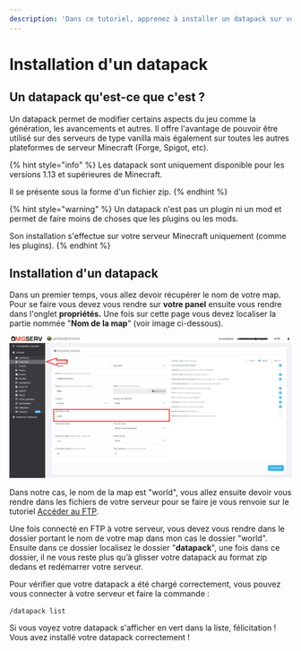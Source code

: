 ```yaml
---
description: 'Dans ce tutoriel, apprenez à installer un datapack sur votre serveur Minecraft'
---
```


# Installation d'un datapack

## Un datapack qu'est-ce que c'est ?

Un datapack permet de modifier certains aspects du jeu comme la génération, les avancements et autres. Il offre l'avantage de pouvoir être utilisé sur des serveurs de type vanilla mais également sur toutes les autres plateformes de serveur Minecraft \(Forge, Spigot, etc\).

{% hint style="info" %}
Les datapack sont uniquement disponible pour les versions 1.13 et supérieures de Minecraft.

Il se présente sous la forme d'un fichier zip.
{% endhint %}

{% hint style="warning" %}
Un datapack n'est pas un plugin ni un mod et permet de faire moins de choses que les plugins ou les mods. 

Son installation s'effectue sur votre serveur Minecraft uniquement \(comme les plugins\).
{% endhint %}

## Installation d'un datapack

Dans un premier temps, vous allez devoir récupérer le nom de votre map. Pour se faire vous devez vous rendre sur **votre panel** ensuite vous rendre dans l'onglet **propriétés.** Une fois sur cette page vous devez localiser la partie nommée "**Nom de la map**" \(voir image ci-dessous\).

![](../.gitbook/assets/image%20%281%29.png)

Dans notre cas, le nom de la map est "world", vous allez ensuite devoir vous rendre dans les fichiers de votre serveur pour se faire je vous renvoie sur le tutoriel [Accéder au FTP](acceder-au-ftp.md).

Une fois connecté en FTP à votre serveur, vous devez vous rendre dans le dossier portant le nom de votre map dans mon cas le dossier "world". Ensuite dans ce dossier localisez le dossier "**datapack**", une fois dans ce dossier, il ne vous reste plus qu’à glisser votre datapack au format zip dedans et redémarrer votre serveur.

Pour vérifier que votre datapack a été chargé correctement, vous pouvez vous connecter à votre serveur et faire la commande :

```text
/datapack list
```

Si vous voyez votre datapack s'afficher en vert dans la liste, félicitation ! Vous avez installé votre datapack correctement !

